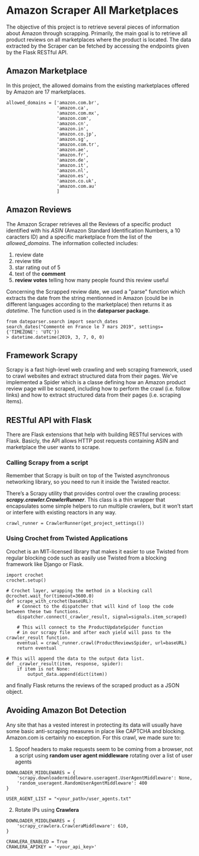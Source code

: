 # Amazon Scraper All Marketplaces

The objective of this project is to retrieve several pieces of information about Amazon through scrapping. Primarily, the main goal is to retrieve all product reviews on all marketplaces where the product is located. The data extracted by the Scraper can be fetched by accessing the endpoints given by the Flask RESTful API.

## Amazon Marketplace
In this project, the allowed domains from the existing marketplaces offered by Amazon are 17 marketplaces.

```
allowed_domains = ['amazon.com.br',
                   'amazon.ca',
                   'amazon.com.mx',
                   'amazon.com',
                   'amazon.cn',
                   'amazon.in',
                   'amazon.co.jp',
                   'amazon.sg',
                   'amazon.com.tr',
                   'amazon.ae',
                   'amazon.fr',
                   'amazon.de',
                   'amazon.it',
                   'amazon.nl',
                   'amazon.es',
                   'amazon.co.uk',
                   'amazon.com.au'
                   ]
 ````
 
## Amazon Reviews
The Amazon Scraper retrieves all the Reviews of a specific product identified with his *ASIN* (Amazon Standard Identification Numbers, a 10 caracters ID) and a specific marketplace from the list of the *allowed_domains*. The information collected includes:
1. review date
2. review title
3. star rating out of 5
4. text of the **comment** 
5. **review votes** telling how many people found this review useful

Concerning the Scrapped review date, we used a "parse" function which extracts the date from the string mentionned in Amazon (could be in different languages according to the marketplace) then returns it as *datetime*. The function used is in the **dateparser package**.

```
from dateparser.search import search_dates
search_dates("Commenté en France le 7 mars 2019", settings= {'TIMEZONE': 'UTC'})
> datetime.datetime(2019, 3, 7, 0, 0)
````

## Framework Scrapy
Scrapy is a fast high-level web crawling and web scraping framework, used to crawl websites and extract structured data from their pages. We've implemented a Spider which is a  classe defining how an Amazon product review page will be scraped, including how to perform the crawl (i.e. follow links) and how to extract structured data from their pages (i.e. scraping items). 


## RESTful API with Flask
There are Flask extensions that help with building RESTful services with Flask. Basicly, the API allows HTTP post requests containing ASIN and marketplace the user wants to scrape. 

### Calling Scrapy from a script
Remember that Scrapy is built on top of the Twisted asynchronous networking library, so you need to run it inside the Twisted reactor.

There’s a Scrapy utility that provides control over the crawling process:  ***scrapy.crawler.CrawlerRunner***. This class is a thin wrapper that encapsulates some simple helpers to run multiple crawlers, but it won’t start or interfere with existing reactors in any way.

```
crawl_runner = CrawlerRunner(get_project_settings())
```

### Using Crochet from Twisted Applications
Crochet is an MIT-licensed library that makes it easier to use Twisted from regular blocking code such as easily use Twisted from a blocking framework like Django or Flask.

```
import crochet
crochet.setup()

# Crochet layer, wrapping the method in a blocking call
@crochet.wait_for(timeout=3600.0)
def scrape_with_crochet(baseURL):
    # Connect to the dispatcher that will kind of loop the code between these two functions.
    dispatcher.connect(_crawler_result, signal=signals.item_scraped)

    # This will connect to the ProductUpdateSpider function
    # in our scrapy file and after each yield will pass to the crawler_result function.
    eventual = crawl_runner.crawl(ProductReviewsSpider, url=baseURL)
    return eventual
    
# This will append the data to the output data list.
def _crawler_result(item, response, spider):
    if item is not None:
        output_data.append(dict(item))
```

and finally Flask returns the reviews of the scraped product as a JSON object.

## Avoiding Amazon Bot Detection
Any site that has a vested interest in protecting its data will usually have some basic anti-scraping measures in place like CAPTCHA and blocking. Amazon.com is certainly no exception.
For this crawl, we made sure to:
1. Spoof headers to make requests seem to be coming from a browser, not a script using **random user agent middleware** rotating over a list of user agents

```
DOWNLOADER_MIDDLEWARES = {
    'scrapy.downloadermiddleware.useragent.UserAgentMiddleware': None,
    'random_useragent.RandomUserAgentMiddleware': 400
}

USER_AGENT_LIST = "<your_path>/user_agents.txt"
```

2. Rotate IPs using **Crawlera**

```
DOWNLOADER_MIDDLEWARES = {
    'scrapy_crawlera.CrawleraMiddleware': 610,
}

CRAWLERA_ENABLED = True
CRAWLERA_APIKEY = '<your_api_key>'
```

